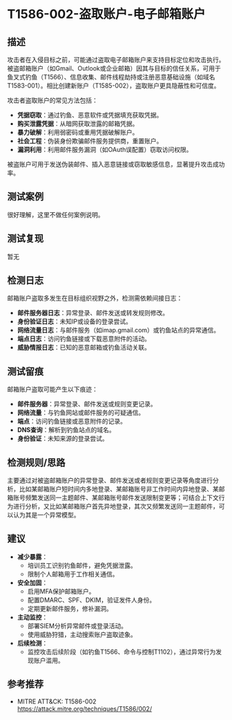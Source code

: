 # T1586-002-盗取账户-电子邮箱账户

## 描述
攻击者在入侵目标之前，可能通过盗取电子邮箱账户来支持目标定位和攻击执行。被盗邮箱账户（如Gmail、Outlook或企业邮箱）因其与目标的信任关系，可用于鱼叉式钓鱼（T1566）、信息收集、邮件线程劫持或注册恶意基础设施（如域名T1583-001）。相比创建新账户（T1585-002），盗取账户更具隐蔽性和可信度。

攻击者盗取账户的常见方法包括：
- **凭据窃取**：通过钓鱼、恶意软件或凭据填充获取凭据。
- **购买泄露凭据**：从暗网获取泄露的邮箱凭据。
- **暴力破解**：利用弱密码或重用凭据破解账户。
- **社会工程**：伪装身份欺骗邮件服务提供商，重置账户。
- **漏洞利用**：利用邮件服务漏洞（如OAuth误配置）窃取访问权限。

被盗账户可用于发送伪装邮件、插入恶意链接或窃取敏感信息，显著提升攻击成功率。

## 测试案例

很好理解，这里不做任何案例说明。

## 测试复现

暂无

## 检测日志

邮箱账户盗取多发生在目标组织视野之外，检测需依赖间接日志：
- **邮件服务器日志**：异常登录、邮件发送或转发规则修改。
- **身份验证日志**：未知IP或设备的登录尝试。
- **网络流量日志**：与邮件服务（如imap.gmail.com）或钓鱼站点的异常通信。
- **端点日志**：访问钓鱼链接或下载恶意附件的活动。
- **威胁情报日志**：已知的恶意邮箱或钓鱼活动关联。

## 测试留痕

邮箱账户盗取可能产生以下痕迹：
- **邮件服务器**：异常登录、邮件发送或规则变更记录。
- **网络流量**：与钓鱼网站或邮件服务的可疑通信。
- **端点**：访问钓鱼链接或恶意附件的记录。
- **DNS查询**：解析到钓鱼站点的域名。
- **身份验证**：未知来源的登录尝试。

## 检测规则/思路

主要通过对被盗邮箱账户的异常登录、邮件发送或者规则变更记录等角度进行分析，比如某邮箱账户短时间内多地登录、某邮箱账号非工作时间内异地登录、某邮箱账号频繁发送同一主题邮件、某邮箱账号邮件发送限制变更等；可结合上下文行为进行分析，又比如某邮箱账户首先异地登录，其次又频繁发送同一主题邮件，可以认为其是一个异常模型。

## 建议
- **减少暴露**：
  - 培训员工识别钓鱼邮件，避免凭据泄露。
  - 限制个人邮箱用于工作相关通信。
- **安全加固**：
  - 启用MFA保护邮箱账户。
  - 配置DMARC、SPF、DKIM，验证发件人身份。
  - 定期更新邮件服务，修补漏洞。
- **主动监控**：
  - 部署SIEM分析异常邮件或登录活动。
  - 使用威胁狩猎，主动搜索账户盗取迹象。
- **后续检测**：
  - 监控攻击后续阶段（如钓鱼T1566、命令与控制T1102），通过异常行为发现账户滥用。

## 参考推荐

- MITRE ATT&CK: T1586-002  
  <https://attack.mitre.org/techniques/T1586/002/>